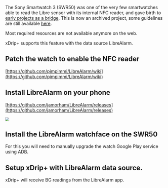 The Sony Smartwatch 3 (SWR50) was one of the very few smartwatches able to read the Libre sensor with its internal NFC reader, and gave birth to [early projects as a bridge](https://github.com/pimpimmi/LibreAlarm). This is now an archived project, some guidelines are still available [here](https://www.reddit.com/r/diabetes/comments/67jmkj/my_hombrew_android_cgm_build_so_far_sony/).

Most required resources are not available anymore on the web.

xDrip+ supports this feature with the data source LibreAlarm.

## Patch the watch to enable the NFC reader

[https://github.com/pimpimmi/LibreAlarm/wiki](https://github.com/pimpimmi/LibreAlarm/wiki)

## Install LibreAlarm on your phone

[https://github.com/jamorham/LibreAlarm/releases](https://github.com/jamorham/LibreAlarm/releases)

<img src="../images/LibreAlarm.png" style="zoom:75%;"/>

## Install the LibreAlarm watchface on the SWR50

For this you will need to manually upgrade the watch Google Play service using ADB.

## Setup xDrip+ with LibreAlarm data source.

xDrip+ will receive BG readings from the LibreAlarm app.